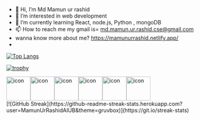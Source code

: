 - 👋 Hi, I’m Md Mamun ur rashid
- 👀 I’m interested in web development
- 🌱 I’m currently learning React, node.js, Python , mongoDB
- 📫 How to reach me my gmail is= md.mamun.ur.rashid.cse@gmail.com
 - wanna know more about me? https://mamunurrashid.netlify.app/
 - 



[![Top Langs](https://github-readme-stats.vercel.app/api/top-langs/?username=anuraghazra)](https://github.com/anuraghazra/github-readme-stats)

[![trophy](https://github-profile-trophy.vercel.app/?username=MamunUrRashidAIUB)](https://github.com/ryo-ma/github-profile-trophy)
<div style="display: flex; align-items: flex-start;"><img src="https://techstack-generator.vercel.app/js-icon.svg" alt="icon" width="63" height="63" /><img src="https://techstack-generator.vercel.app/csharp-icon.svg" alt="icon" width="63" height="63" /><img src="https://techstack-generator.vercel.app/react-icon.svg" alt="icon" width="63" height="63" /><img src="https://techstack-generator.vercel.app/nginx-icon.svg" alt="icon" width="63" height="63" /><img src="https://techstack-generator.vercel.app/mysql-icon.svg" alt="icon" width="63" height="63" /><img src="https://techstack-generator.vercel.app/python-icon.svg" alt="icon" width="63" height="63" /></div>
[![GitHub Streak](https://github-readme-streak-stats.herokuapp.com?user=MamunUrRashidAIUB&theme=gruvbox)](https://git.io/streak-stats)


<!---
MamunUrRashidAIUB/MamunUrRashidAIUB is a ✨ special ✨ repository because its `README.md` (this file) appears on your GitHub profile.
You can click the Preview link to take a look at your changes.
--->
